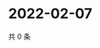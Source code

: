 # 2022-02-07

共 0 条

<!-- BEGIN WEIBO -->
<!-- 最后更新时间 Mon Feb 07 2022 18:12:10 GMT+0800 (China Standard Time) -->

<!-- END WEIBO -->
